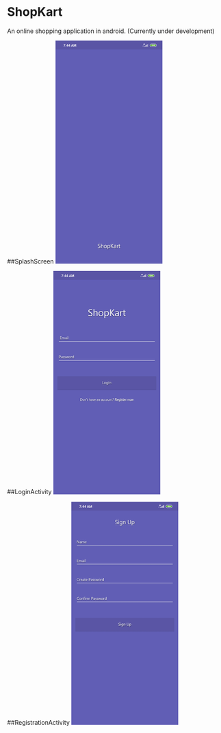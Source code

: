 # ShopKart
An online shopping application in android.
(Currently under development)

##SplashScreen
<img src="https://github.com/harshh3010/ShopKart/blob/master/AppScreenshots/SplashScreen.jpg" width="250">

##LoginActivity
<img src="https://github.com/harshh3010/ShopKart/blob/master/AppScreenshots/LoginActivity.jpg" width="250">

##RegistrationActivity
<img src="https://github.com/harshh3010/ShopKart/blob/master/AppScreenshots/RegistrationActivity.jpg" width="250">
